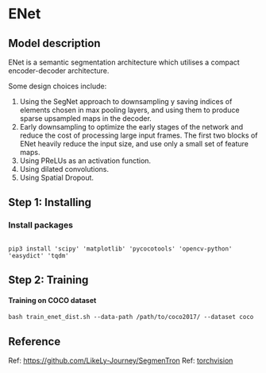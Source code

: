# ENet

## Model description

ENet is a semantic segmentation architecture which utilises a compact encoder-decoder architecture.

Some design choices include:
1. Using the SegNet approach to downsampling y saving indices of elements chosen in max pooling layers, and using them to produce sparse upsampled maps in the decoder.
2. Early downsampling to optimize the early stages of the network and reduce the cost of processing large input frames. The first two blocks of ENet heavily reduce the input size, and use only a small set of feature maps.
3. Using PReLUs as an activation function.
4. Using dilated convolutions.
5. Using Spatial Dropout.

## Step 1: Installing

### Install packages

```shell

pip3 install 'scipy' 'matplotlib' 'pycocotools' 'opencv-python' 'easydict' 'tqdm'

```

## Step 2: Training

#### Training on COCO dataset

```shell
bash train_enet_dist.sh --data-path /path/to/coco2017/ --dataset coco
```

## Reference

Ref: https://github.com/LikeLy-Journey/SegmenTron
Ref: [torchvision](../../torchvision/pytorch/README.md)

